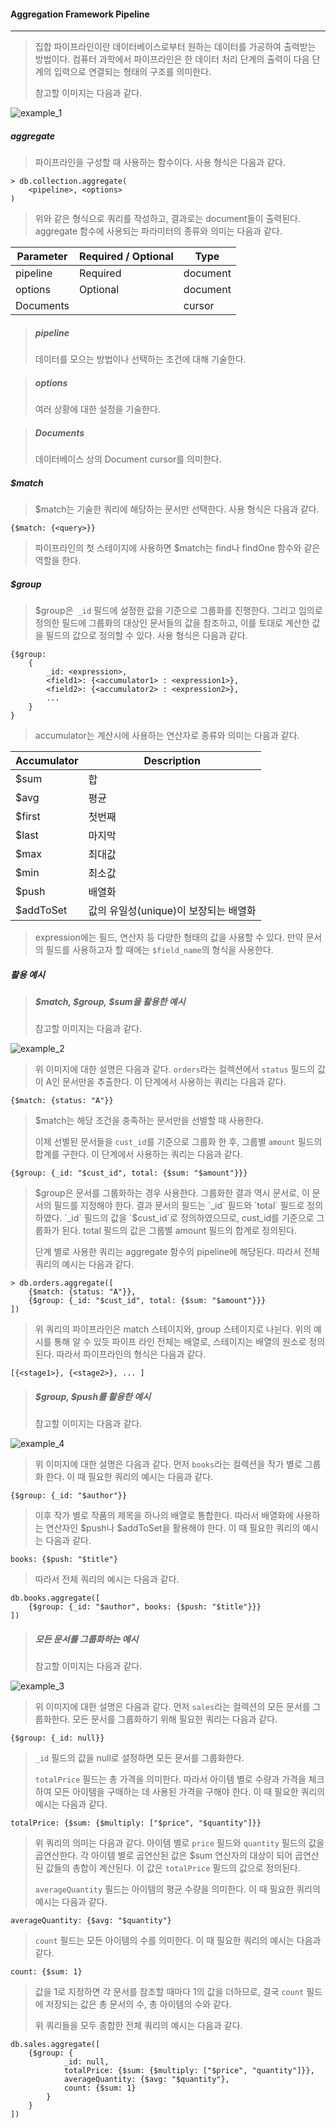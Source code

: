 #### Aggregation Framework Pipeline

------

> 집합 파이프라인이란 데이터베이스로부터 원하는 데이터를 가공하여 출력받는 방법이다. 컴퓨터 과학에서 파이프라인은 한 데이터 처리 단계의 출력이 다음 단계의 입력으로 연결되는 형태의 구조를 의미한다.
>
> 참고할 이미지는 다음과 같다.

![example_1](./image/mongodb_10_1.png)



##### aggregate

> 파이프라인을 구성할 때 사용하는 함수이다. 사용 형식은 다음과 같다.

```
> db.collection.aggregate(
	<pipeline>, <options>
)
```

> 위와 같은 형식으로 쿼리를 작성하고, 결과로는 document들이 출력된다. aggregate 함수에 사용되는 파라미터의 종류와 의미는 다음과 같다.

| Parameter | Required / Optional | Type     |
| --------- | ------------------- | -------- |
| pipeline  | Required            | document |
| options   | Optional            | document |
| Documents |                     | cursor   |

> ##### pipeline
>
> 데이터를 모으는 방법이나 선택하는 조건에 대해 기술한다.

> ##### options
>
> 여러 상황에 대한 설정을 기술한다.

> ##### Documents
>
> 데이터베이스 상의 Document cursor를 의미한다.



##### $match

> $match는 기술한 쿼리에 해당하는 문서만 선택한다. 사용 형식은 다음과 같다.

```
{$match: {<query>}}
```

> 파이프라인의 첫 스테이지에 사용하면 $match는 find나 findOne 함수와 같은 역할을 한다.



##### $group

> $group은` _id` 필드에 설정한 값을 기준으로 그룹화를 진행한다. 그리고 임의로 정의한 필드에 그룹화의 대상인 문서들의 값을 참조하고, 이를 토대로 계산한 값을 필드의 값으로 정의할 수 있다.  사용 형식은 다음과 같다.

```
{$group: 
	{
        _id: <expression>, 
        <field1>: {<accumulator1> : <expression1>},
        <field2>: {<accumulator2> : <expression2>},
        ...
	}
}
```

> accumulator는 계산시에 사용하는 연산자로 종류와 의미는 다음과 같다.

| Accumulator | Description                           |
| ----------- | ------------------------------------- |
| $sum        | 합                                    |
| $avg        | 평균                                  |
| $first      | 첫번째                                |
| $last       | 마지막                                |
| $max        | 최대값                                |
| $min        | 최소값                                |
| $push       | 배열화                                |
| $addToSet   | 값의 유일성(unique)이 보장되는 배열화 |

> expression에는 필드, 연산자 등 다양한 형태의 값을 사용할 수 있다. 만약 문서의 필드를 사용하고자 할 때에는 `$field_name`의 형식을 사용한다. 



##### 활용 예시

> ##### $match, $group, $sum을 활용한 예시
>
> 참고할 이미지는 다음과 같다.

![example_2](./image/mongodb_10_2.png)

> 위 이미지에 대한 설명은 다음과 같다. `orders`라는 컬렉션에서 `status` 필드의 값이 A인 문서만을 추출한다. 이 단계에서 사용하는 쿼리는 다음과 같다.

```
{$match: {status: "A"}}
```

> $match는 해당 조건을 충족하는 문서만을 선별할 때 사용한다.
>
> 이제 선별된 문서들을 `cust_id`를 기준으로 그룹화 한 후, 그룹별 `amount` 필드의 합계를 구한다. 이 단계에서 사용하는 쿼리는 다음과 같다.

```
{$group: {_id: "$cust_id", total: {$sum: "$amount"}}}
```

> $group은 문서를 그룹화하는 경우 사용한다. 그룹화한 결과 역시 문서로, 이 문서의 필드를 지정해야 한다. 결과 문서의 필드는 `_id` 필드와 `total` 필드로 정의하였다. `_id` 필드의 값을 `$cust_id`로 정의하였으므로, cust_id를 기준으로 그룹화가 된다. total 필드의 값은 그룹별 amount 필드의 합계로 정의된다. 
>
> 단계 별로 사용한 쿼리는 aggregate 함수의 pipeline에 해당된다. 따라서 전체 쿼리의 예시는 다음과 같다.

```
> db.orders.aggregate([
	{$match: {status: "A"}},
	{$group: {_id: "$cust_id", total: {$sum: "$amount"}}}
])
```

> 위 쿼리의 파이프라인은 match 스테이지와, group 스테이지로 나뉜다. 위의 예시를 통해 알 수 있듯 파이프 라인 전체는 배열로, 스테이지는 배열의 원소로 정의된다. 따라서 파이프라인의 형식은 다음과 같다.

```
[{<stage1>}, {<stage2>}, ... ]
```



> ##### $group, $push를 활용한 예시
>
> 참고할 이미지는 다음과 같다.

![example_4](./image/mongodb_10_4.png)

> 위 이미지에 대한 설명은 다음과 같다. 먼저 `books`라는 컬렉션을 작가 별로 그룹화 한다. 이 때 필요한 쿼리의 예시는 다음과 같다.

```
{$group: {_id: "$author"}}
```

> 이후 작가 별로 작품의 제목을 하나의 배열로 통합한다. 따라서 배열화에 사용하는 연산자인 $push나 $addToSet을 활용해야 한다. 이 때 필요한 쿼리의 예시는 다음과 같다.

```
books: {$push: "$title"}
```

> 따라서 전체 쿼리의 예시는 다음과 같다.

```
db.books.aggregate([
	{$group: {_id: "$author", books: {$push: "$title"}}}
])
```



> ##### 모든 문서를 그룹화하는 예시
>
> 참고할 이미지는 다음과 같다.

![example_3](./image/mongodb_10_3.png)

> 위 이미지에 대한 설명은 다음과 같다. 먼저 `sales`라는 컬렉션의 모든 문서를 그룹화한다. 모든 문서를 그룹화하기 위해 필요한 쿼리는 다음과 같다.

```
{$group: {_id: null}}
```

> `_id` 필드의 값을 null로 설정하면 모든 문서를 그룹화한다.
>
> `totalPrice` 필드는 총 가격을 의미한다. 따라서 아이템 별로 수량과 가격을 체크하여 모든 아이템을 구매하는 데 사용된 가격을 구해야 한다. 이 때 필요한 쿼리의 예시는 다음과 같다.

```
totalPrice: {$sum: {$multiply: ["$price", "$quantity"]}}
```

> 위 쿼리의 의미는 다음과 같다. 아이템 별로 `price` 필드와 `quantity` 필드의 값을 곱연산한다. 각 아이템 별로 곱연산된 값은 $sum 연산자의 대상이 되어 곱연산된 값들의 총합이 계산된다. 이 값은 `totalPrice` 필드의 값으로 정의된다.
>
> `averageQuantity` 필드는 아이템의 평균 수량을 의미한다. 이 때 필요한 쿼리의 예시는 다음과 같다.

```
averageQuantity: {$avg: "$quantity"}
```

> `count` 필드는 모든 아이템의 수를 의미한다. 이 때 필요한 쿼리의 예시는 다음과 같다.

```
count: {$sum: 1}
```

> 값을 1로 지정하면 각 문서를 참조할 때마다 1의 값을 더하므로, 결국 `count` 필드에 저장되는 값은 총 문서의 수, 총 아이템의 수와 같다.
>
> 위 쿼리들을 모두 종합한 전체 쿼리의 예시는 다음과 같다.

```
db.sales.aggregate([
	{$group: {
			_id: null,
			totalPrice: {$sum: {$multiply: ["$price", "quantity"]}},
			averageQuantity: {$avg: "$quantity"},
			count: {$sum: 1}
		}
	}
])
```



